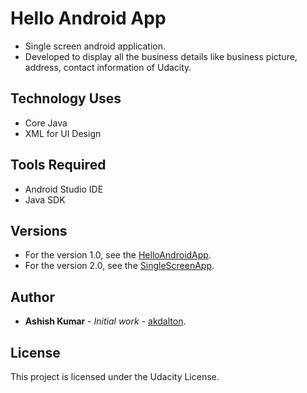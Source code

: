 # Hello Android App
* Single screen android application.
* Developed to display all the business details like business picture, address, contact information of Udacity.

## Technology Uses 
* Core Java
* XML for UI Design

## Tools Required
* Android Studio IDE
* Java SDK

## Versions
* For the version 1.0, see the [HelloAndroidApp](https://github.com/akdalton/HelloAndroidApp).
* For the version 2.0, see the [SingleScreenApp](https://github.com/akdalton/SingleScreenApp).

## Author
* **Ashish Kumar** - *Initial work* - [akdalton](https://github.com/akdalton).

## License
This project is licensed under the Udacity License.
